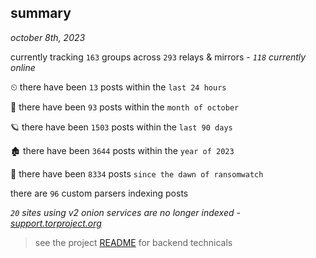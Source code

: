 
## summary
_october 8th, 2023_

currently tracking `163` groups across `293` relays & mirrors - _`118` currently online_

⏲ there have been `13` posts within the `last 24 hours`

🦈 there have been `93` posts within the `month of october`

🪐 there have been `1503` posts within the `last 90 days`

🏚 there have been `3644` posts within the `year of 2023`

🦕 there have been `8334` posts `since the dawn of ransomwatch`

there are `96` custom parsers indexing posts

_`20` sites using v2 onion services are no longer indexed - [support.torproject.org](https://support.torproject.org/onionservices/v2-deprecation/)_

> see the project [README](https://github.com/joshhighet/ransomwatch#ransomwatch--) for backend technicals
